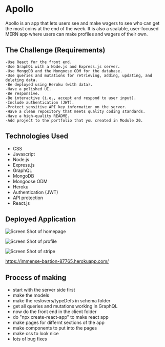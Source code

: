 # Apollo

Apollo is an app that lets users see and make wagers to see who can get the most coins at the end of the week. It is also a scalable, 
user-focused MERN app where users can make profiles and wagers of their own.

## The Challenge (Requirements)

```
-Use React for the front end.
-Use GraphQL with a Node.js and Express.js server.
-Use MongoDB and the Mongoose ODM for the database.
-Use queries and mutations for retrieving, adding, updating, and deleting data.
-Be deployed using Heroku (with data).
-Have a polished UI.
-Be responsive.
-Be interactive (i.e., accept and respond to user input).
-Include authentication (JWT).
-Protect sensitive API key information on the server.
-Have a clean repository that meets quality coding standards.
-Have a high-quality README.
-Add project to the portfolio that you created in Module 20.
```

## Technologies Used

- CSS
- Javascript
- Node.js
- Express.js
- GraphQL
- MongoDB
- Mongoose ODM
- Heroku
- Authentication (JWT)
- API protection
- React.js

## Deployed Application
![Screen Shot of homepage](https://user-images.githubusercontent.com/90152576/157339434-819e551a-0928-4769-9420-7febb47a416f.png)

![Screen Shot of profile](https://user-images.githubusercontent.com/90152576/157339453-838ced6e-e634-47ea-9a08-eaaaebead4a8.png)

![Screen Shot of stripe](https://user-images.githubusercontent.com/90152576/157319641-c613c0f1-b42a-4d4a-8f09-c7ed67260123.png)

https://immense-bastion-87765.herokuapp.com/


## Process of making
- start with the server side first
- make the models
- make the reslovers/typeDefs in schema folder
- get all queries and mutations working in GraphQL
- now do the front end in the client folder
- do "npx create-react-app" to make react app 
- make pages for differnt sections of the app
- make components to put into the pages
- make css to look nice
- lots of bug fixes
